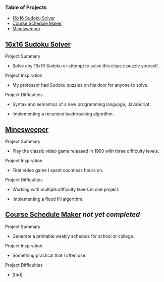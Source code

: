 ### Table of Projects
- [16x16 Sudoku Solver](https://steven-phun.github.io/Steven-Phun/16x16-Sudoku-Solver)
- [Course Schedule Maker](https://steven-phun.github.io/Steven-Phun/Course-Schedule-Maker)
- [Minesweeper](https://steven-phun.github.io/Steven-Phun/Minesweeper)

## [16x16 Sudoku Solver](https://steven-phun.github.io/Steven-Phun/16x16-Sudoku-Solver)

Project Summary

- Solve any 16x16 Sudoku or attempt to solve this classic puzzle yourself.

Project Inspiration 

- My professor had Sudoku puzzles on his door for anyone to solve.

Project Difficulties

- Syntax and semantics of a new programming language, JavaScript.

- Implementing a recursive backtracking algorithm.


## [Minesweeper](https://steven-phun.github.io/Steven-Phun/Minesweeper)

Project Summary

- Play the classic video game released in 1990 with three difficulty levels.

Project Inspiration 

- First video game I spent countless hours on.

Project Difficulties

- Working with multiple difficulty levels in one project.

- Implementing a flood fill algorithm.


## [Course Schedule Maker](https://steven-phun.github.io/Steven-Phun/Course-Schedule-Maker) *not yet completed*

Project Summary

- Generate a printable weekly schedule for school or college. 

Project Inspiration 

- Something practical that I often use.

Project Difficulties

- [tbd]
